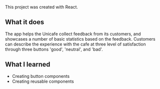 This project was created with React.

## What it does

The app helps the Unicafe collect feedback from its customers, and showcases a number of basic statistics based on the feedback. Customers can describe the experience with the cafe at three level of satisfaction through three buttons 'good', 'neutral', and 'bad'. 

## What I learned

- Creating button components
- Creating reusable components
